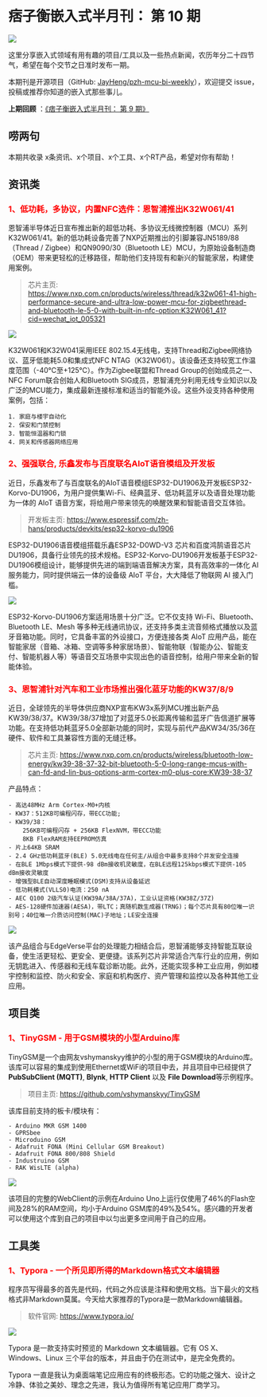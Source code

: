 # 痞子衡嵌入式半月刊： 第 10 期

![](http://henjay724.com/image/cnblogs/pzh_mcu_bi_weekly.PNG)

这里分享嵌入式领域有用有趣的项目/工具以及一些热点新闻，农历年分二十四节气，希望在每个交节之日准时发布一期。

本期刊是开源项目（GitHub: [JayHeng/pzh-mcu-bi-weekly](https://github.com/JayHeng/pzh-mcu-bi-weekly)），欢迎提交 issue，投稿或推荐你知道的嵌入式那些事儿。

**上期回顾** ：[《痞子衡嵌入式半月刊： 第 9 期》](https://www.cnblogs.com/henjay724/p/13050513.html)

## 唠两句


本期共收录 x条资讯、x个项目、x个工具、x个RT产品，希望对你有帮助！

## 资讯类

### <font color="red">1、低功耗，多协议，内置NFC选件：恩智浦推出K32W061/41</font>

恩智浦半导体近日宣布推出新的超低功耗、多协议无线微控制器（MCU）系列K32W061/41。新的低功耗设备完善了NXP近期推出的引脚兼容JN5189/88（Thread / Zigbee）和QN9090/30（Bluetooth LE）MCU，为原始设备制造商（OEM）带来更轻松的迁移路径，帮助他们支持现有和新兴的智能家居，构建使用案例。

> 芯片主页: https://www.nxp.com.cn/products/wireless/thread/k32w061-41-high-performance-secure-and-ultra-low-power-mcu-for-zigbeethread-and-bluetooth-le-5-0-with-built-in-nfc-option:K32W061_41?cid=wechat_iot_005321

![](http://henjay724.com/image/biweekly/NXP_K32W0x1.png)

K32W061和K32W041采用IEEE 802.15.4无线电，支持Thread和Zigbee网络协议、蓝牙低能耗5.0和集成式NFC NTAG（K32W061）。该设备还支持较宽工作温度范围（-40℃至+125℃）。作为Zigbee联盟和Thread Group的创始成员之一、NFC Forum联合创始人和Bluetooth SIG成员，恩智浦充分利用无线专业知识以及广泛的MCU能力，集成最新连接标准和适当的智能外设。这些外设支持各种使用案例，包括：

```text
1. 家庭与楼宇自动化
2. 保安和门禁控制
3. 智能恒温器和门锁
4. 网关和传感器网络应用
```

### <font color="red">2、强强联合, 乐鑫发布与百度联名AIoT语音模组及开发板</font>

近日，乐鑫发布了与百度联名的AIoT语音模组ESP32-DU1906及开发板ESP32-Korvo-DU1906，为用户提供集Wi-Fi、经典蓝牙、低功耗蓝牙以及语音处理功能为一体的 AIoT 语音方案，将给用户带来领先的唤醒效果和智能语音交互体验。 

> 开发板主页: https://www.espressif.com/zh-hans/products/devkits/esp32-korvo-du1906

ESP32-DU1906语音模组搭载乐鑫ESP32-D0WD-V3 芯片和百度鸿鹄语音芯片DU1906，具备行业领先的技术规格。ESP32-Korvo-DU1906开发板基于ESP32-DU1906模组设计，能够提供先进的端到端语音解决方案，具有高效率的一体化 AI 服务能力，同时提供端云一体的设备级 AIoT 平台，大大降低了物联网 AI 接入门槛。 

![](http://henjay724.com/image/biweekly/ESP32-Korvo-DU1906.png)

ESP32-Korvo-DU1906方案适用场景十分广泛。它不仅支持 Wi-Fi、Bluetooth、Bluetooth LE、Mesh 等多种无线通讯协议，还支持多类主流音频格式播放以及蓝牙音箱功能。同时，它具备丰富的外设接口，方便连接各类 AIoT 应用产品，能在智能家居（音箱、冰箱、空调等多种家居场景）、智能物联（智能办公、智能支付、智能机器人等）等语音交互场景中实现出色的语音控制，给用户带来全新的智能体验。

### <font color="red">3、恩智浦针对汽车和工业市场推出强化蓝牙功能的KW37/8/9</font>

近日，全球领先的半导体供应商NXP宣布KW3x系列MCU推出新产品KW39/38/37。KW39/38/37增加了对蓝牙5.0长距离传输和蓝牙广告信道扩展等功能。在支持低功耗蓝牙5.0全部新功能的同时，实现与前代产品KW34/35/36在硬件、软件和工具兼容性方面的无缝迁移。

> 芯片主页: https://www.nxp.com.cn/products/wireless/bluetooth-low-energy/kw39-38-37-32-bit-bluetooth-5-0-long-range-mcus-with-can-fd-and-lin-bus-options-arm-cortex-m0-plus-core:KW39-38-37

产品特点：

```text
- 高达48MHz Arm Cortex-M0+内核
- KW37：512KB可编程闪存，带ECC功能; 
- KW39/38：
	256KB可编程闪存 + 256KB FlexNVM，带ECC功能
	8KB FlexRAM支持EEPROM仿真
- 片上64KB SRAM
- 2.4 GHz低功耗蓝牙(BLE) 5.0无线电在任何主/从组合中最多支持8个并发安全连接
- 在BLE 1Mbps模式下提供-98 dBm接收机灵敏度，在BLE远程125kbps模式下提供-105 dBm接收灵敏度
- 增强型BLE自动深度睡眠模式(DSM)支持从设备延迟
- 低功耗模式(VLLS0)电流：250 nA
- AEC Q100 2级汽车认证(KW39A/38A/37A)，工业认证资格(KW38Z/37Z)
- AES-128硬件加速器(AESA)，带LTC；真随机数生成器(TRNG)；每个芯片具有80位唯一识别号；40位唯一介质访问控制(MAC)子地址；LE安全连接
```

![](http://henjay724.com/image/biweekly/KW39-38-37-BD.png)

该产品组合与EdgeVerse平台的处理能力相结合后，恩智浦能够支持智能互联设备，使生活更轻松、更安全、更便捷。该系列芯片非常适合汽车行业的应用，例如无钥匙进入、传感器和无线车载诊断功能。此外，还能实现多种工业应用，例如楼宇控制和监控、防火和安全、家庭和机构医疗、资产管理和监控以及各种其他工业应用。 

## 项目类

### <font color="red">1、TinyGSM - 用于GSM模块的小型Arduino库</font>

TinyGSM是一个由网友vshymanskyy维护的小型的用于GSM模块的Arduino库。该库可以容易的集成到使用Ethernet或WiFi的项目中去，并且项目中已经提供了**PubSubClient (MQTT)**, **Blynk**, **HTTP Client** 以及 **File Download**等示例程序。  

> 项目主页: https://github.com/vshymanskyy/TinyGSM 

该库目前支持的板卡/模块有：

```text
- Arduino MKR GSM 1400
- GPRSbee
- Microduino GSM
- Adafruit FONA (Mini Cellular GSM Breakout)
- Adafruit FONA 800/808 Shield
- Industruino GSM
- RAK WisLTE (alpha)
```

![](http://henjay724.com/image/biweekly/TinyGSM.png)

该项目的完整的WebClient的示例在Arduino Uno上运行仅使用了46%的Flash空间及28%的RAM空间，均小于Arduino GSM库的49%及54%。感兴趣的开发者可以使用这个库到自己的项目中以匀出更多空间用于自己的应用。


## 工具类

### <font color="red">1、Typora - 一个所见即所得的Markdown格式文本编辑器</font>

程序员写得最多的首先是代码，代码之外应该是注释和使用文档。当下最火的文档格式非Markdown莫属。今天给大家推荐的Typora是一款Markdown编辑器。

> 软件官网: https://www.typora.io/

![](http://henjay724.com/image/biweekly/Typora_feature.gif)

Typora 是一款支持实时预览的 Markdown 文本编辑器。它有 OS X、Windows、Linux 三个平台的版本，并且由于仍在测试中，是完全免费的。

Typora 一直是我认为桌面端笔记应用应有的终极形态。它的功能之强大、设计之冷静、体验之美妙、理念之先进，我认为值得所有笔记应用厂商学习。
